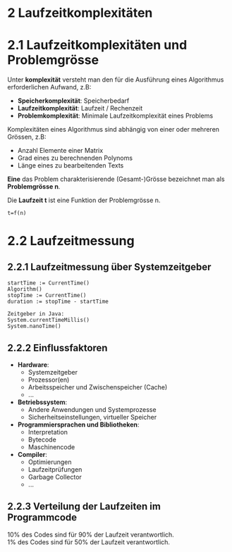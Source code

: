 2 Laufzeitkomplexitäten
=======================
2.1 Laufzeitkomplexitäten und Problemgrösse
===========================================

Unter __komplexität__ versteht man den für die Ausführung eines Algorithmus erforderlichen Aufwand, z.B:

- __Speicherkomplexität__: Speicherbedarf
- __Laufzeitkomplexität__: Laufzeit / Rechenzeit
- __Problemkomplexität__: Minimale Laufzeitkomplexität eines Problems

Komplexitäten eines Algorithmus sind abhängig von einer oder mehreren Grössen, z.B:

- Anzahl Elemente einer Matrix
- Grad eines zu berechnenden Polynoms
- Länge eines zu bearbeitenden Texts

__Eine__ das Problem charakterisierende (Gesamt-)Grösse bezeichnet man als __Problemgrösse n__.

Die __Laufzeit t__ ist eine Funktion der Problemgrösse n.

    t=f(n)

2.2 Laufzeitmessung
===================
2.2.1 Laufzeitmessung über Systemzeitgeber
------------------------------------------

    startTime := CurrentTime()
    Algorithm()
    stopTime := CurrentTime()
    duration := stopTime - startTime

    Zeitgeber in Java:
    System.currentTimeMillis()
    System.nanoTime()

2.2.2 Einflussfaktoren
----------------------

- **Hardware**:
    - Systemzeitgeber
    - Prozessor(en)
    - Arbeitsspeicher und Zwischenspeicher (Cache)
    - ...
- **Betriebssystem**: 
    - Andere Anwendungen und Systemprozesse
    - Sicherheitseinstellungen, virtueller Speicher
- **Programmiersprachen und Bibliotheken**:
    - Interpretation
    - Bytecode
    - Maschinencode
- **Compiler**:
    - Optimierungen
    - Laufzeitprüfungen
    - Garbage Collector
    - ...

2.2.3 Verteilung der Laufzeiten im Programmcode
-----------------------------------------------

10% des Codes sind für 90% der Laufzeit verantwortlich.  
1% des Codes sind für 50% der Laufzeit verantwortlich.
